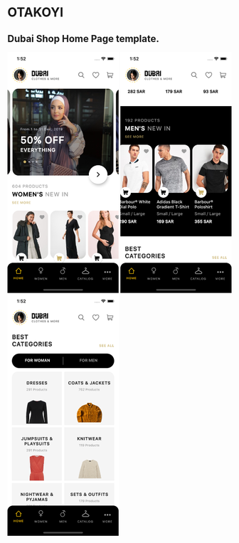 # OTAKOYI

## Dubai Shop Home Page template.
<p float="left">
<img src="assets/images/readme_1.png" width="250"/>

<img src="assets/images/readme_2.png" width="250"/>

<img src="assets/images/readme_3.png" width="250"/>
</p>